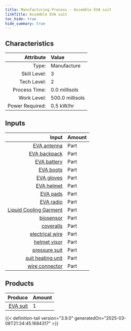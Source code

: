 ```yaml
---
title: Manufacturing Process - Assemble EVA suit
linkTitle: Assemble EVA suit
toc_hide: true
hide_summary: true
---
```

<!-- This is generated by the MarsSim HelpGenertor, do not edit. -->


## Characteristics

| Attribute      | Value |
|--------:|:------|
|Type:|Manufacture|
|Skill Level:|3|
|Tech Level:|2|
|Process Time:|0.0 millisols|
|Work Level:|500.0 millisols|
|Power Required:|0.5 kW/hr|

## Inputs

| Input      | Amount |
|--------:|:------|
|[EVA antenna](/docs/definitions/part/eva-antenna)|Part|1|
|[EVA backpack](/docs/definitions/part/eva-backpack)|Part|1|
|[EVA battery](/docs/definitions/part/eva-battery)|Part|1|
|[EVA boots](/docs/definitions/part/eva-boots)|Part|1|
|[EVA gloves](/docs/definitions/part/eva-gloves)|Part|1|
|[EVA helmet](/docs/definitions/part/eva-helmet)|Part|1|
|[EVA pads](/docs/definitions/part/eva-pads)|Part|1|
|[EVA radio](/docs/definitions/part/eva-radio)|Part|1|
|[Liquid Cooling Garment](/docs/definitions/part/liquid-cooling-garment)|Part|1|
|[biosensor](/docs/definitions/part/biosensor)|Part|6|
|[coveralls](/docs/definitions/part/coveralls)|Part|1|
|[electrical wire](/docs/definitions/part/electrical-wire)|Part|2|
|[helmet visor](/docs/definitions/part/helmet-visor)|Part|1|
|[pressure suit](/docs/definitions/part/pressure-suit)|Part|1|
|[suit heating unit](/docs/definitions/part/suit-heating-unit)|Part|1|
|[wire connector](/docs/definitions/part/wire-connector)|Part|10|

## Products


| Produce      | Amount |
|--------:|:------|
|[EVA suit](/docs/definitions/null/eva-suit)|1|



{{< definition-tail version="3.9.0" generatedOn="2025-03-08T21:34:45.1684317" >}}



